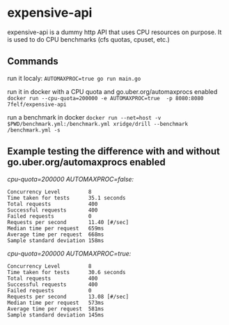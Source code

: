 # expensive-api

expensive-api is a dummy http API that uses CPU resources on purpose.
It is used to do CPU benchmarks (cfs quotas, cpuset, etc.)

## Commands

run it localy:
`AUTOMAXPROC=true go run main.go`

run it in docker with a CPU quota and go.uber.org/automaxprocs enabled
`docker run --cpu-quota=200000 -e AUTOMAXPROC=true  -p 8080:8080 7felf/expensive-api`

run a benchmark in docker
`docker run --net=host -v $PWD/benchmark.yml:/benchmark.yml xridge/drill --benchmark /benchmark.yml -s`

## Example testing the difference with and without go.uber.org/automaxprocs enabled

 *cpu-quota=200000 AUTOMAXPROC=false:*
 ```
Concurrency Level         8
Time taken for tests      35.1 seconds
Total requests            400
Successful requests       400
Failed requests           0
Requests per second       11.40 [#/sec]
Median time per request   659ms
Average time per request  668ms
Sample standard deviation 158ms
 ```
 *cpu-quota=200000 AUTOMAXPROC=true:*
 ```
 Concurrency Level         8
Time taken for tests      30.6 seconds
Total requests            400
Successful requests       400
Failed requests           0
Requests per second       13.08 [#/sec]
Median time per request   573ms
Average time per request  581ms
Sample standard deviation 145ms
 ```

